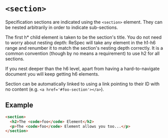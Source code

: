 # `<section>`

Specification sections are indicated using the `<section>` element. They can be nested arbitrarily in order to indicate sub-sections.

The first h\* child element is taken to be the section's title. You do not need to worry about nesting depth: ReSpec will take any element in the h1-h6 range and renumber it to match the section's nesting depth correctly. It is a common convention (though by no means a requirement) to use h2 for all sections.

If you nest deeper than the h6 level, apart from having a hard-to-navigate document you will keep getting h6 elements.

Section can be automatically linked to using a link pointing to their ID with no content (e.g. `<a href='#foo-section'></a>`).

## Example

```html "example": "A section."
<section>
  <h2>The <code>foo</code> Element</h2>
  <p>The <code>foo</code> Element allows you too...</p>
</section>
```

